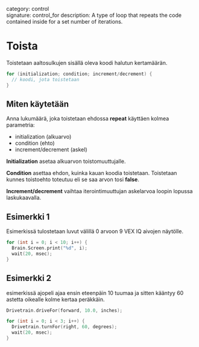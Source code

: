 category: control  
signature: control_for
description: A type of loop that repeats the code contained inside for a set number of iterations. 

# Toista

Toistetaan aaltosulkujen sisällä oleva koodi halutun kertamäärän.

```cpp
for (initialization; condition; increment/decrement) {
  // koodi, jota toistetaan
}
```

## Miten käytetään

Anna lukumäärä, joka toistetaan ehdossa **repeat** käyttäen kolmea parametria:

* initialization (alkuarvo)
* condition (ehto)
* increment/decrement (askel)

**Initialization** asetaa alkuarvon toistomuuttujalle.

**Condition** asettaa ehdon, kuinka kauan koodia toistetaan. Toistetaan kunnes toistoehto toteutuu eli se saa arvon tosi **false**.

**Increment/decrement** vaihtaa iterointimuuttujan askelarvoa loopin lopussa laskukaavalla.

## Esimerkki 1

Esimerkissä tulostetaan luvut välillä  0 arvoon 9 VEX IQ aivojen näytölle.

```cpp
for (int i = 0; i < 10; i++) {
  Brain.Screen.print("%d", i);
  wait(20, msec);
}
```
## Esimerkki 2

esimerkissä ajopeli ajaa ensin eteenpäin 10 tuumaa ja sitten kääntyy 60 astetta oikealle kolme kertaa peräkkäin. 

```cpp
Drivetrain.driveFor(forward, 10.0, inches);

for (int i = 0; i < 3; i++) {
  Drivetrain.turnFor(right, 60, degrees);
  wait(20, msec);
}
```

<advanced>
</advanced>